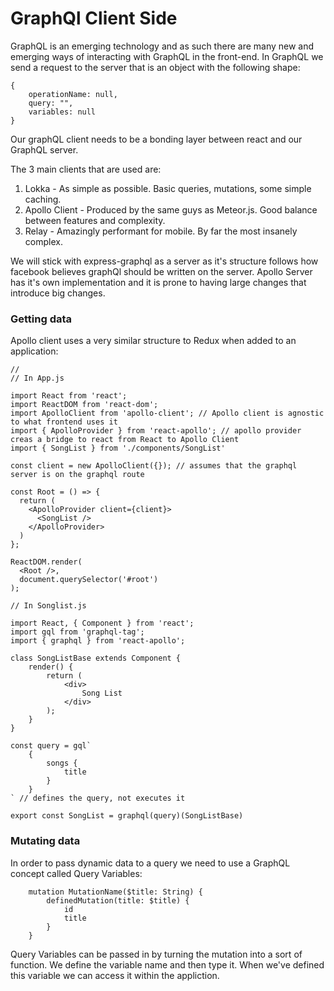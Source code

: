 # GraphQl Client Side

GraphQL is an emerging technology and as such there are many new and emerging ways of interacting with GraphQL in the front-end. In GraphQL we send a request to the server that is an object with the following shape:
```
{
    operationName: null,
    query: "",
    variables: null
}
```
Our graphQL client needs to be a bonding layer between react and our GraphQL server. 

The 3 main clients that are used are: 
1. Lokka - As simple as possible. Basic queries, mutations, some simple caching.
2. Apollo Client - Produced by the same guys as Meteor.js. Good balance between features and complexity.
3. Relay - Amazingly performant for mobile. By far the most insanely complex.

We will stick with express-graphql as a server as it's structure follows how facebook believes graphQl should be written on the server. Apollo Server has it's own implementation and it is prone to having large changes that introduce big changes.

### Getting data
Apollo client uses a very similar structure to Redux when added to an application:
```
// 
// In App.js

import React from 'react';
import ReactDOM from 'react-dom';
import ApolloClient from 'apollo-client'; // Apollo client is agnostic to what frontend uses it
import { ApolloProvider } from 'react-apollo'; // apollo provider creas a bridge to react from React to Apollo Client
import { SongList } from './components/SongList'

const client = new ApolloClient({}); // assumes that the graphql server is on the graphql route

const Root = () => {
  return (
    <ApolloProvider client={client}>
      <SongList />
    </ApolloProvider>
  )
};

ReactDOM.render(
  <Root />,
  document.querySelector('#root')
);

// In Songlist.js

import React, { Component } from 'react';
import gql from 'graphql-tag';
import { graphql } from 'react-apollo';

class SongListBase extends Component {
    render() {
        return (
            <div>
                Song List
            </div>
        );
    }
}

const query = gql`
    {
        songs {
            title
        }
    }
` // defines the query, not executes it

export const SongList = graphql(query)(SongListBase)

```

### Mutating data

In order to pass dynamic data to a query we need to use a GraphQL concept called Query Variables:
```
    mutation MutationName($title: String) {
        definedMutation(title: $title) {
            id
            title
        }
    }
```
Query Variables can be passed in by turning the mutation into a sort of function. We define the variable name and then type it. When we've defined this variable we can access it within the appliction. 
